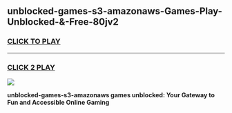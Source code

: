 
## unblocked-games-s3-amazonaws-Games-Play-Unblocked-&-Free-80jv2
<h3>
<a href="https://premium76.site?title=unblocked-games-s3-amazonaws&ref=24A">CLICK TO PLAY</a></h3>
<hr>

<h3>
<a href="https://premium76.site?title=unblocked-games-s3-amazonaws&ref=24A">CLICK 2 PLAY</a>
  
</h3>

<a href="https://premium76.site?title=unblocked-games-s3-amazonaws&ref=24A"><img src="https://clearcache.store/games.png"></a>


**unblocked-games-s3-amazonaws games unblocked: Your Gateway to Fun and Accessible Online Gaming**
